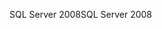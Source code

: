 <span data-ttu-id="61cf6-101">SQL Server 2008</span><span class="sxs-lookup"><span data-stu-id="61cf6-101">SQL Server 2008</span></span>
